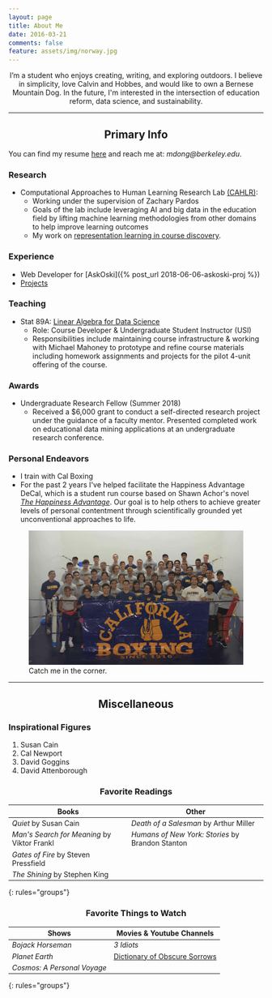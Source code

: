 ```yaml
---
layout: page
title: About Me
date: 2016-03-21
comments: false
feature: assets/img/norway.jpg
---
```

    
<center>  I’m a student who enjoys creating, writing, and exploring outdoors.  I believe in simplicity, love Calvin and Hobbes, and would like to own a Bernese Mountain Dog.  In the future, I'm interested in the intersection of education reform, data science, and sustainability.  </center>

---

<center> <h2> Primary Info </h2> </center>

You can find my resume [here]({{site.url}}/assets/files/matthew-dong-resume.pdf) and reach me at: _mdong@berkeley.edu_. 

### Research
* Computational Approaches to Human Learning Research Lab [(CAHLR)](https://github.com/CAHLR):
	- Working under the supervision of Zachary Pardos  
	- Goals of the lab include leveraging AI and big data in the education field by lifting machine learning methodologies from other domains to help improve learning outcomes
	- My work on [representation learning in course discovery]({{site.url}}/assets/files/research-poster-final.pdf).


### Experience 
<!-- change to just experience in the future, Datakind would be nice -->
* Web Developer for [AskOski]({% post_url 2018-06-06-askoski-proj %})
* [Projects]({{site.url}}/projects)	

### Teaching
* Stat 89A: [Linear Algebra for Data Science]({{site.url}}/assets/files/stat89a_syllabus.pdf)
	- Role: Course Developer & Undergraduate Student Instructor (USI)
	- Responsibilities include maintaining course infrastructure & working with Michael Mahoney to prototype and refine course materials including homework assignments and projects for the pilot 4-unit offering of the course. 

### Awards
* Undergraduate Research Fellow (Summer 2018)
	- Received a $6,000 grant to conduct a self-directed
research project under the guidance of a faculty mentor. Presented completed work on educational data mining applications at an undergraduate research conference.

<!-- * The Rose Hills Foundation Science & Engineering Scholarship: 
	- Meritorious scholarship received based on academic achievement.
	- Funded tuition for the entirety of the 2017-18 school year. -->

### Personal Endeavors
* I train with Cal Boxing 
* For the past 2 years I've helped facilitate the Happiness Advantage DeCal, which is a student run course based on Shawn Achor's novel [_The Happiness Advantage_](https://www.amazon.com/Happiness-Advantage-Principles-Psychology-Performance/dp/0307591549). Our goal is to help others to achieve greater levels of personal contentment through scientifically grounded yet unconventional approaches to life.  
	<!-- ADD LINK TO SYLLABUS OR WEBSITE IN FUTURE  -->


<figure class="center">
     <img src="/assets/img/cal-boxing.jpg">
     <figcaption> Catch me in the corner. </figcaption>
</figure>

--- 

<center> <h2> Miscellaneous </h2> </center>

### Inspirational Figures
1. Susan Cain <!-- - accept identity -->
1. Cal Newport 
1. David Goggins <!-- - for being a mentally tough badass -->
1. David Attenborough <!-- - nature documentary -->

<center> <h3> Favorite Readings </h3> </center>

| Books 										|  Other
|--------										|------- 
| _Quiet_ by Susan Cain   						| _Death of a Salesman_ by Arthur Miller
|  _Man's Search for Meaning_ by Viktor Frankl 	|  _Humans of New York: Stories_ by Brandon Stanton   |
| _Gates of Fire_ by Steven Pressfield |        | 
| _The Shining_ by Stephen King 			    |    
{: rules="groups"}

<center> <h3> Favorite Things to Watch </h3> </center>

| Shows 						| Movies & Youtube Channels |
|--------					    |-------        |
| _Bojack Horseman_      		| _3 Idiots_   |
|  _Planet Earth_				| [Dictionary of Obscure Sorrows](https://www.youtube.com/channel/UCDetdM5XDZD1xrQHDPgEg5w)              |
| _Cosmos: A Personal Voyage_ 	|  | 
{: rules="groups"}



